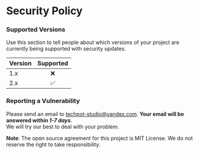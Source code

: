 # Security Policy

### Supported Versions

Use this section to tell people about which versions of your project are
currently being supported with security updates.

| Version  | Supported          |
| -------- | :----------------: |
| 1.x      | :x:                |
| 2.x      | :white_check_mark: |

### Reporting a Vulnerability

Please send an email to techpot-studio@yandex.com. **Your email will be answered within *1-7 days***.  
We will try our best to deal with your problem.

**Note**: The open source agreement for this project is MIT License. We do not reserve the right to take responsibility.
